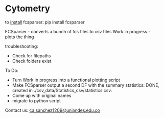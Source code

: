 # Cytometry

to [install](https://github.com/eyurtsev/fcsparser) fcsparser:  pip install fcsparser

FCSparser - converts a bunch of fcs files to csv files
Work in progress - plots the thing

troubleshooting:
- Check for filepaths
- Check folders exist

To Do:
- Turn Work in progress into a functional plotting script 
- Make FCSparser output a second DF with the summary statistics: DONE, created in ./csv_data/Statistics_csv/statistics.csv.
- Come up with original names
- migrate to python script

Contact us: ca.sanchez1209@uniandes.edu.co
